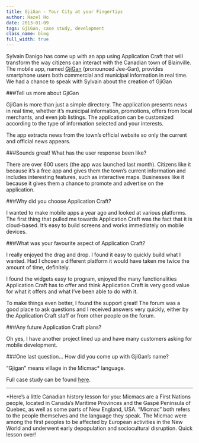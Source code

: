 ```yaml
---
title: GjiGan - Your City at your Fingertips
author: Hazel Ho
date: 2013-01-09
tags: GjiGan, case study, development
class_name: blog
full_width: true
---
```


Sylvain Danigo has come up with an app using Application Craft that will transform the way citizens can interact with the Canadian town of Blainville. The mobile app, named [GjiGan](http://www.gjigan.com/) (pronounced Jee-Gan), provides smartphone users both commercial and municipal information in real time. We had a chance to speak with Sylvain about the creation of GjiGan

###Tell us more about GjiGan

GjiGan is more than just a simple directory. The application presents news in real time, whether it’s municipal information, promotions, offers from local merchants, and even job listings. The application can be customized according to the type of information selected and your interests.

The app extracts news from the town’s official website so only the current and official news appears.

###Sounds great! What has the user response been like?

There are over 600 users (the app was launched last month). Citizens like it because it’s a free app and gives them the town’s current information and includes interesting features, such as interactive maps. Businesses like it because it gives them a chance to promote and advertise on the application.

###Why did you choose Application Craft?

I wanted to make mobile apps a year ago and looked at various platforms. The first thing that pulled me towards Application Craft was the fact that it is cloud-based. It’s easy to build screens and works immediately on mobile devices.

###What was your favourite aspect of Application Craft?

I really enjoyed the drag and drop. I found it easy to quickly build what I wanted. Had I chosen a different platform it would have taken me twice the amount of time, definitely.

I found the widgets easy to program, enjoyed the many functionalities Application Craft has to offer and think Application Craft is very good value for what it offers and what I’ve been able to do with it.

To make things even better, I found the support great! The forum was a good place to ask questions and I received answers very quickly, either by the Application Craft staff or from other people on the forum.

###Any future Application Craft plans?

Oh yes, I have another project lined up and have many customers asking for mobile development.

###One last question... How did you come up with GjiGan’s name?

“Gjigan” means village in the Micmac* language.

Full case study can be found [here](http://www.applicationcraft.com/pdf/testimonials/AC%20Case%20Study%20GjiGan.pdf).

---

\*Here’s a little Canadian history lesson for you: Micmacs are a First Nations people, located in Canada’s Maritime Provinces and the Gaspé Peninsula of Quebec, as well as some parts of New England, USA. “Micmac” both refers to the people themselves and the language they speak. The Micmac were among the first peoples to be affected by European activities in the New World and underwent early depopulation and sociocultural disruption. Quick lesson over!

